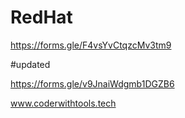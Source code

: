 # RedHat

https://forms.gle/F4vsYvCtqzcMv3tm9

#updated

https://forms.gle/v9JnaiWdgmb1DGZB6

www.coderwithtools.tech
